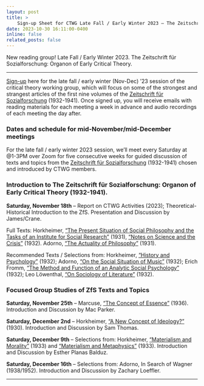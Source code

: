 ```yaml
---
layout: post
title: >
    Sign-up Sheet for CTWG Late Fall / Early Winter 2023 – The Zeitschrift für Sozialforschung: Organon of Early Critical Theory
date: 2023-10-30 16:11:00-0400
inline: false
related_posts: false
---
```


New reading group! Late Fall / Early Winter 2023. The Zeitschrift für Sozialforschung: Organon of Early Critical Theory.

---

[Sign-up](https://forms.gle/gLAKyiR6vWJC44dq6) here for the late fall / early winter (Nov-Dec) ’23 session of the critical theory working group, which will focus on some of the strongest and strangest articles of the first nine volumes of the [Zeitschrift für Sozialforschung](https://www.pdcnet.org/zfs/Zeitschrift-f%C3%BCr-Sozialforschung) (1932-1941). Once signed up, you will receive emails with reading materials for each meeting a week in advance and audio recordings of each meeting the day after.

### Dates and schedule for mid-November/mid-December meetings

For the late fall / early winter 2023 session, we’ll meet every Saturday at @1-3PM over Zoom for five consecutive weeks for guided discussion of texts and topics from the [Zeitschrift für Sozialforschung](https://www.pdcnet.org/zfs/Zeitschrift-f%C3%BCr-Sozialforschung) (1932-1941) chosen and introduced by CTWG members.

### Introduction to The Zeitschrift für Sozialforschung: Organon of Early Critical Theory (1932-1941).

**Saturday, November 18th** – Report on CTWG Activities (2023); Theoretical-Historical Introduction to the ZfS. Presentation and Discussion by James/Crane.

Full Texts: Horkheimer, [“The Present Situation of Social Philosophy and the Tasks of an Institute for Social Research”](https://www.marxists.org/reference/archive/horkheimer/1931/present-situation.htm) (1931), [“Notes on Science and the Crisis”](https://monoskop.org/images/7/74/Horkheimer_Max_Critical_Theory_Selected_Essays_2002.pdf) (1932). Adorno, [“The Actuality of Philosophy”](https://platypus1917.org/wp-content/uploads/adorno_actualityphilosophy-1.pdf) (1931).

Recommended Texts / Selections from: Horkheimer, [“History and Psychology”](/assets/pdf/announcement_2/history-and-psychology-1932-1.pdf) (1932); Adorno, [“On the Social Situation of Music”](/assets/pdf/announcement_2/adorno-social-situ-music-32.pdf) (1932); Erich Fromm, [“The Method and Function of an Analytic Social Psychology”](/assets/pdf/announcement_2/fromm-method-and-function.pdf) (1932); Leo Löwenthal, [“On Sociology of Literature”](https://www.marxists.org/reference/archive/lowenthal/1932/literature.htm) (1932).

### Focused Group Studies of ZfS Texts and Topics

**Saturday, November 25th** – Marcuse, [“The Concept of Essence”](https://monoskop.org/images/5/57/Marcuse_Herbert_Negations_Essays_in_Critical_Theory_2009.pdf) (1936). Introduction and Discussion by Mac Parker.

**Saturday, December 2nd** – Horkheimer, [“A New Concept of Ideology?”](https://crittheoryworkgroup.blog/wp-content/uploads/2023/11/a-new-concept-of-ideology-1930.pdf) (1930). Introduction and Discussion by Sam Thomas.

**Saturday, December 9th** – Selections from: Horkheimer, [“Materialism and Morality”]() (1933) and [“Materialism and Metaphysics”](https://monoskop.org/images/7/74/Horkheimer_Max_Critical_Theory_Selected_Essays_2002.pdf) (1933). Introduction and Discussion by Esther Planas Balduz.

**Saturday, December 16th** – Selections from: Adorno, In Search of Wagner (1938/1952). Introduction and Discussion by Zachary Loeffler.

---